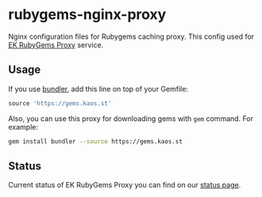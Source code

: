 # rubygems-nginx-proxy
Nginx configuration files for Rubygems caching proxy. This config used for [EK RubyGems Proxy](https://gems.kaos.st) service.

## Usage

If you use [bundler](http://bundler.io), add this line on top of your Gemfile:
```ruby
source 'https://gems.kaos.st'
```

Also, you can use this proxy for downloading gems with `gem` command. For example:

```bash
gem install bundler --source https://gems.kaos.st
```

## Status

Current status of EK RubyGems Proxy you can find on our [status page](http://status.gems.kaos.st).
